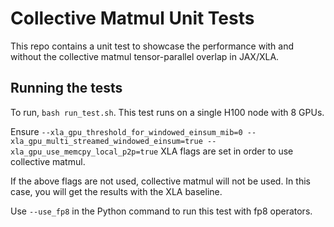 # Collective Matmul Unit Tests

This repo contains a unit test to showcase the performance with and without the collective matmul tensor-parallel overlap in JAX/XLA.


## Running the tests
To run, `bash run_test.sh`. This test runs on a single H100 node with 8 GPUs.

Ensure `--xla_gpu_threshold_for_windowed_einsum_mib=0 --xla_gpu_multi_streamed_windowed_einsum=true --xla_gpu_use_memcpy_local_p2p=true` XLA flags are set in order to use collective matmul. 

If the above flags are not used, collective matmul will not be used. In this case, you will get the results with the XLA baseline.

Use `--use_fp8` in the Python command to run this test with fp8 operators.
